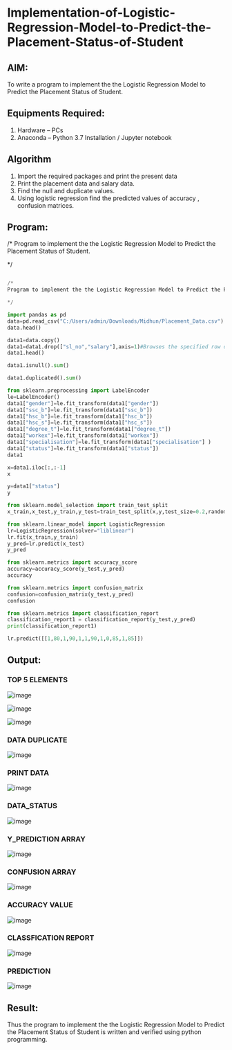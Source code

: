 # Implementation-of-Logistic-Regression-Model-to-Predict-the-Placement-Status-of-Student

## AIM:
To write a program to implement the the Logistic Regression Model to Predict the Placement Status of Student.

## Equipments Required:
1. Hardware – PCs
2. Anaconda – Python 3.7 Installation / Jupyter notebook

## Algorithm
1. Import the required packages and print the present data
2. Print the placement data and salary data.
3. Find the null and duplicate values.
4. Using logistic regression find the predicted values of accuracy , confusion matrices.

## Program:

/*
Program to implement the the Logistic Regression Model to Predict the Placement Status of Student.

*/



```python

/*
Program to implement the the Logistic Regression Model to Predict the Placement Status of Student.

*/

import pandas as pd
data=pd.read_csv("C:/Users/admin/Downloads/Midhun/Placement_Data.csv")
data.head()

data1=data.copy()
data1=data1.drop(["sl_no","salary"],axis=1)#Browses the specified row or column
data1.head()

data1.isnull().sum()

data1.duplicated().sum()

from sklearn.preprocessing import LabelEncoder
le=LabelEncoder()
data1["gender"]=le.fit_transform(data1["gender"])
data1["ssc_b"]=le.fit_transform(data1["ssc_b"])
data1["hsc_b"]=le.fit_transform(data1["hsc_b"])
data1["hsc_s"]=le.fit_transform(data1["hsc_s"])
data1["degree_t"]=le.fit_transform(data1["degree_t"])
data1["workex"]=le.fit_transform(data1["workex"])
data1["specialisation"]=le.fit_transform(data1["specialisation"] )     
data1["status"]=le.fit_transform(data1["status"])
data1 

x=data1.iloc[:,:-1]
x

y=data1["status"]
y

from sklearn.model_selection import train_test_split
x_train,x_test,y_train,y_test=train_test_split(x,y,test_size=0.2,random_state=0)

from sklearn.linear_model import LogisticRegression
lr=LogisticRegression(solver="liblinear")
lr.fit(x_train,y_train)
y_pred=lr.predict(x_test)
y_pred

from sklearn.metrics import accuracy_score
accuracy=accuracy_score(y_test,y_pred)
accuracy

from sklearn.metrics import confusion_matrix
confusion=confusion_matrix(y_test,y_pred)
confusion

from sklearn.metrics import classification_report
classification_report1 = classification_report(y_test,y_pred)
print(classification_report1)

lr.predict([[1,80,1,90,1,1,90,1,0,85,1,85]])

```

## Output:
### TOP 5 ELEMENTS

![image](https://github.com/HIRU-VIRU/Implementation-of-Logistic-Regression-Model-to-Predict-the-Placement-Status-of-Student/assets/145972122/04b0fcce-c444-42d7-b055-a7e6ac77678d)

![image](https://github.com/HIRU-VIRU/Implementation-of-Logistic-Regression-Model-to-Predict-the-Placement-Status-of-Student/assets/145972122/e9963d89-9a92-4575-b01e-677a85537cf1)

![image](https://github.com/HIRU-VIRU/Implementation-of-Logistic-Regression-Model-to-Predict-the-Placement-Status-of-Student/assets/145972122/e21f9740-4b51-489a-a471-f59892e74f69)

### DATA DUPLICATE

![image](https://github.com/HIRU-VIRU/Implementation-of-Logistic-Regression-Model-to-Predict-the-Placement-Status-of-Student/assets/145972122/210eead6-4770-4e23-b794-b1a5f9428e0d)


### PRINT DATA

![image](https://github.com/HIRU-VIRU/Implementation-of-Logistic-Regression-Model-to-Predict-the-Placement-Status-of-Student/assets/145972122/2ad5eecf-18b0-47ba-84e0-9fc00443541e)


### DATA_STATUS

![image](https://github.com/HIRU-VIRU/Implementation-of-Logistic-Regression-Model-to-Predict-the-Placement-Status-of-Student/assets/145972122/3a6e8cae-f77d-414e-b674-020cd6f87fae)


### Y_PREDICTION ARRAY

![image](https://github.com/HIRU-VIRU/Implementation-of-Logistic-Regression-Model-to-Predict-the-Placement-Status-of-Student/assets/145972122/ff5c9ca0-aa45-4b9f-a727-8ff5bb079ba9)
### CONFUSION ARRAY
![image](https://github.com/HIRU-VIRU/Implementation-of-Logistic-Regression-Model-to-Predict-the-Placement-Status-of-Student/assets/145972122/1e6c4ab6-c90b-4278-be39-1f7721487b21)

### ACCURACY VALUE

![image](https://github.com/HIRU-VIRU/Implementation-of-Logistic-Regression-Model-to-Predict-the-Placement-Status-of-Student/assets/145972122/e70452c6-a4ee-4428-be43-bfd1d677f5fa)

### CLASSFICATION REPORT

![image](https://github.com/HIRU-VIRU/Implementation-of-Logistic-Regression-Model-to-Predict-the-Placement-Status-of-Student/assets/145972122/70144eaf-0396-4780-ac47-a34e16f85ad8)

### PREDICTION
![image](https://github.com/HIRU-VIRU/Implementation-of-Logistic-Regression-Model-to-Predict-the-Placement-Status-of-Student/assets/145972122/791654fd-4387-4d63-a415-cbaa1564a6a1)


## Result:
Thus the program to implement the the Logistic Regression Model to Predict the Placement Status of Student is written and verified using python programming.
